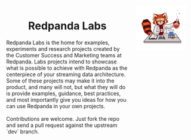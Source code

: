 <div style="width:65%; float:left;">
    <div align="center"><h1>Redpanda Labs</h1></div>
    <div>
        Redpanda Labs is the home for examples, experiments and research projects created by the Customer Success and Marketing teams at Redpanda. Labs projects intend to showcase what is possible to achieve with Redpanda as the centerpiece of your streaming data architecture. Some of these projects may make it into the product, and many will not, but what they will do is provide examples, guidance, best practices, and most importantly give you ideas for how you can use Redpanda in your own projects.
        <br/><br/>
        Contributions are welcome. Just fork the repo and send a pull request against the upstream `dev` branch.
    </div>
</div>
<div align="center" style="width:35%; float:right;"><img src="images/redpanda_lab2.png" width="75%"></div>
